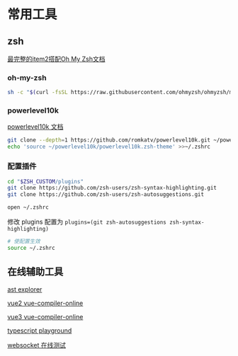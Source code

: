 # 常用工具

## zsh

[最完整的item2搭配Oh My Zsh文档](https://zhuanlan.zhihu.com/p/183071329)

### oh-my-zsh

```sh
sh -c "$(curl -fsSL https://raw.githubusercontent.com/ohmyzsh/ohmyzsh/master/tools/install.sh)"
```

### powerlevel10k

[powerlevel10k 文档](https://github.com/romkatv/powerlevel10k#manual)

```sh
git clone --depth=1 https://github.com/romkatv/powerlevel10k.git ~/powerlevel10k
echo 'source ~/powerlevel10k/powerlevel10k.zsh-theme' >>~/.zshrc
```

### 配置插件

```sh
cd "$ZSH_CUSTOM/plugins"
git clone https://github.com/zsh-users/zsh-syntax-highlighting.git
git clone https://github.com/zsh-users/zsh-autosuggestions.git

open ~/.zshrc
```

修改 plugins 配置为 `plugins=(git zsh-autosuggestions zsh-syntax-highlighting)` 

```sh
# 使配置生效
source ~/.zshrc
```

## 在线辅助工具

[ast explorer](https://astexplorer.net/)

[vue2 vue-compiler-online](https://magiccwl.github.io/vue-compiler-online/)

[vue3 vue-compiler-online](https://vue-next-template-explorer.netlify.app/)

[typescript playground](https://www.typescriptlang.org/play?#code/Q)

[websocket 在线测试](http://www.websocket-test.com/)